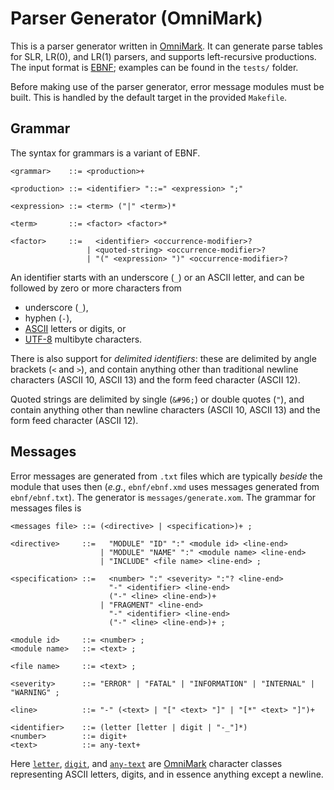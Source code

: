 # Parser Generator (OmniMark)

This is a parser generator written in [OmniMark](http://developers.stilo.com/docs/html/index.htm).
It can generate parse tables for SLR, LR(0), and LR(1) parsers, and supports left-recursive productions.
The input format is [EBNF](https://en.wikipedia.org/wiki/Extended_Backus–Naur_form); examples can be found in the `tests/` folder. 

Before making use of the parser generator, error message modules must be built. This is handled by the default target in the provided `Makefile`. 

## Grammar

The syntax for grammars is a variant of EBNF.
```
<grammar>    ::= <production>+

<production> ::= <identifier> "::=" <expression> ";"

<expression> ::= <term> ("|" <term>)*

<term>       ::= <factor> <factor>*

<factor>     ::=   <identifier> <occurrence-modifier>?
                 | <quoted-string> <occurrence-modifier>?
                 | "(" <expression> ")" <occurrence-modifier>?

```
An identifier starts with an underscore (`_`) or an ASCII letter, and can be followed by zero or more characters from

- underscore (`_`),
- hyphen (`-`),
- [ASCII](https://en.wikipedia.org/wiki/ASCII) letters or digits, or
- [UTF-8](https://en.wikipedia.org/wiki/UTF-8) multibyte characters.

There is also support for *delimited identifiers*: these are delimited by angle brackets (`<` and `>`), and contain anything other than traditional newline characters (ASCII 10, ASCII 13) and the form feed character (ASCII 12).

Quoted strings are delimited by single (`&#96;`) or double quotes (`"`), and contain anything other than newline characters (ASCII 10, ASCII 13) and the form feed character (ASCII 12).


## Messages

Error messages are generated from `.txt` files which are typically *beside* the module that uses then (*e.g.*, `ebnf/ebnf.xmd` uses messages generated from `ebnf/ebnf.txt`). The generator is `messages/generate.xom`. The grammar for messages files is
```
<messages file> ::= (<directive> | <specification>)+ ;

<directive>     ::=   "MODULE" "ID" ":" <module id> <line-end>
                    | "MODULE" "NAME" ":" <module name> <line-end>
                    | "INCLUDE" <file name> <line-end> ;

<specification> ::=   <number> ":" <severity> ":"? <line-end>
                      "-" <identifier> <line-end>
                      ("-" <line> <line-end>)+
                    | "FRAGMENT" <line-end>
                      "-" <identifier> <line-end>
                      ("-" <line> <line-end>)+ ;

<module id>     ::= <number> ;
<module name>   ::= <text> ;

<file name>     ::= <text> ;

<severity>      ::= "ERROR" | "FATAL" | "INFORMATION" | "INTERNAL" | "WARNING" ;

<line>          ::= "-" (<text> | "[" <text> "]" | "[*" <text> "]")+

<identifier>    ::= (letter [letter | digit | "-_"]*)
<number>        ::= digit+
<text>          ::= any-text+
```
Here [`letter`](http://developers.stilo.com/docs/html/keyword/193.htm), [`digit`](http://developers.stilo.com/docs/html/keyword/102.htm), and [`any-text`](http://developers.stilo.com/docs/html/keyword/46.htm) are [OmniMark](http://developers.stilo.com/docs/html/index.htm) character classes representing ASCII letters, digits, and in essence anything except a newline. 

